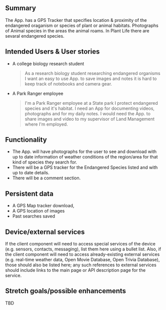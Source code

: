 ## Summary

The App. has a GPS Tracker that specifies location & proximity of the endangered oraganism or species of plant or animal habitats.
Photographs of Animal species in the areas the animal roams. In Plant Life there are sevaral endangered species.


## Intended Users & User stories

* A college biology research student  
    > As a research biology student researching endangered organisms I want an easy to use App. to save images and notes it is hard to keep track of notebooks and camera gear.  
    
* A Park Ranger employee
    > I'm a Park Ranger employee at a State park I protect endangered species and it's habitat. I need an App for documenting videos, photographs and for my daily notes.
    I would need the App. to share images and video to my supervisor of Land Management where I'm employed.


## Functionality

* The App. will have photographs for the user to see and download with up to date information of weather conditions of the region/area for that kind of species they search for. 
* There will be a GPS tracker for the Endangered Species listed and with up to date details. 
* There will be a comment section.
 

## Persistent data
* A GPS Map tracker download,
* A GPS location of images 
* Past searches saved
    
## Device/external services

If the client component will need to access special services of the device (e.g. sensors, contacts, messaging), list them here using a bullet list. Also, if the client component will need to access already-existing external services (e.g. real-time weather data, Open Movie Database, Open Trivia Database), those should also be listed here; any such references to external services should include links to the main page or API description page for the service.

## Stretch goals/possible enhancements 

TBD
